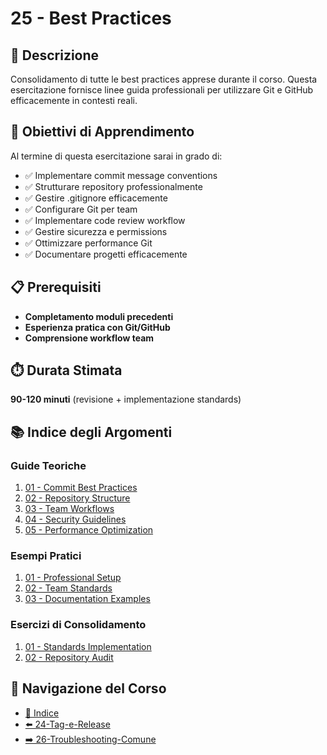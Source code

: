 # 25 - Best Practices

## 📖 Descrizione

Consolidamento di tutte le best practices apprese durante il corso. Questa esercitazione fornisce linee guida professionali per utilizzare Git e GitHub efficacemente in contesti reali.

## 🎯 Obiettivi di Apprendimento

Al termine di questa esercitazione sarai in grado di:

- ✅ Implementare commit message conventions
- ✅ Strutturare repository professionalmente
- ✅ Gestire .gitignore efficacemente
- ✅ Configurare Git per team
- ✅ Implementare code review workflow
- ✅ Gestire sicurezza e permissions
- ✅ Ottimizzare performance Git
- ✅ Documentare progetti efficacemente

## 📋 Prerequisiti

- **Completamento moduli precedenti**
- **Esperienza pratica con Git/GitHub**
- **Comprensione workflow team**

## ⏱️ Durata Stimata

**90-120 minuti** (revisione + implementazione standards)

## 📚 Indice degli Argomenti

### Guide Teoriche
1. [01 - Commit Best Practices](./guide/01-commit-best-practices.md)
2. [02 - Repository Structure](./guide/02-repository-structure.md)
3. [03 - Team Workflows](./guide/03-team-workflows.md)
4. [04 - Security Guidelines](./guide/04-security-guidelines.md)
5. [05 - Performance Optimization](./guide/05-performance-optimization.md)

### Esempi Pratici
1. [01 - Professional Setup](./esempi/01-professional-setup.md)
2. [02 - Team Standards](./esempi/02-team-standards.md)
3. [03 - Documentation Examples](./esempi/03-documentation-examples.md)

### Esercizi di Consolidamento
1. [01 - Standards Implementation](./esercizi/01-standards-implementation.md)
2. [02 - Repository Audit](./esercizi/02-repository-audit.md)

## 🔄 Navigazione del Corso

- [📑 Indice](../README.md)
- [⬅️ 24-Tag-e-Release](../24-Tag-e-Release/README.md)
- [➡️ 26-Troubleshooting-Comune](../26-Troubleshooting-Comune/README.md)
